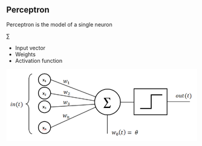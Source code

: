 ## Perceptron

Perceptron is the model of a single neuron 

$\sum$

* Input vector
* Weights
* Activation function

<img src="/figures/perceptron.png">
